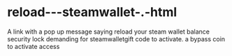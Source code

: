 # reload---steamwallet-.-html
A link with a pop up message saying reload your steam wallet balance security lock demanding for steamwalletgift code to activate. a bypass coin to activate access 
